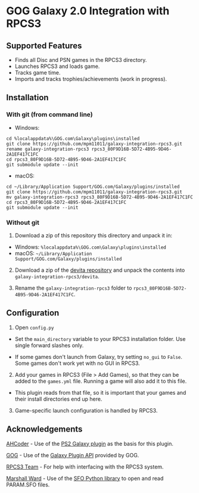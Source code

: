 # GOG Galaxy 2.0 Integration with RPCS3

## Supported Features
* Finds all Disc and PSN games in the RPCS3 directory.
* Launches RPCS3 and loads game.
* Tracks game time.
* Imports and tracks trophies/achievements (work in progress).

## Installation

### With git (from command line)

- Windows: 
```
cd %localappdata%\GOG.com\Galaxy\plugins\installed
git clone https://github.com/mpm11011/galaxy-integration-rpcs3.git
rename galaxy-integration-rpcs3 rpcs3_80F9D16B-5D72-4B95-9D46-2A1EF417C1FC
cd rpcs3_80F9D16B-5D72-4B95-9D46-2A1EF417C1FC
git submodule update --init
```
- macOS: 
```
cd ~/Library/Application Support/GOG.com/Galaxy/plugins/installed
git clone https://github.com/mpm11011/galaxy-integration-rpcs3.git
mv galaxy-integration-rpcs3 rpcs3_80F9D16B-5D72-4B95-9D46-2A1EF417C1FC
cd rpcs3_80F9D16B-5D72-4B95-9D46-2A1EF417C1FC
git submodule update --init
```

### Without git

1. Download a zip of this repository this directory and unpack it in:
- Windows: `%localappdata%\GOG.com\Galaxy\plugins\installed`
- macOS: `~/Library/Application Support/GOG.com/Galaxy/plugins/installed`

2. Download a zip of the [devita repository](https://github.com/mpm11011/devita.git) 
and unpack the contents into `galaxy-integration-rpcs3/devita`.

3. Rename the `galaxy-integration-rpcs3` folder to `rpcs3_80F9D16B-5D72-4B95-9D46-2A1EF417C1FC`.

## Configuration

1. Open `config.py` 

* Set the `main_directory` variable to your RPCS3 installation folder. Use single forward slashes only.

* If some games don't launch from Galaxy, try setting `no_gui` to `False`. Some games don't work yet with no GUI in RPCS3.

2. Add your games in RPCS3 (File > Add Games), so that they can be added to the `games.yml` file. Running a game will also add it to this file.

* This plugin reads from that file, so it is important that your games and their install directories end up here.

3. Game-specific launch configuration is handled by RPCS3.

## Acknowledgements

[AHCoder](https://github.com/AHCoder) - Use of the [PS2 Galaxy plugin](https://github.com/AHCoder/galaxy-integration-ps2) as the basis for this plugin.

[GOG](https://github.com/gogcom) - Use of the [Galaxy Plugin API](https://github.com/gogcom/galaxy-integrations-python-api) provided by GOG.

[RPCS3 Team](https://github.com/RPCS3) - For help with interfacing with the RPCS3 system.

[Marshall Ward](https://github.com/marshallward) - Use of the [SFO Python library](https://github.com/marshallward/devita) to open and read PARAM.SFO files.
